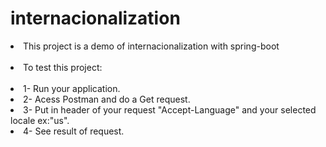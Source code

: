 # internacionalization
<li>This project is a demo of internacionalization with spring-boot</li>
<br />
<li>To test this project:</li>
<br />
<li>1- Run your application.</li>
<li>2- Acess Postman and do a Get request.</li>
<li>3- Put in header of your request "Accept-Language" and your selected locale ex:"us".</li>
<li>4- See result of request.</li>
